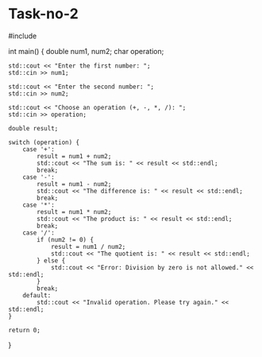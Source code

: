 # Task-no-2
#include <iostream>

int main() {
    double num1, num2;
    char operation;

    std::cout << "Enter the first number: ";
    std::cin >> num1;

    std::cout << "Enter the second number: ";
    std::cin >> num2;

    std::cout << "Choose an operation (+, -, *, /): ";
    std::cin >> operation;

    double result;

    switch (operation) {
        case '+':
            result = num1 + num2;
            std::cout << "The sum is: " << result << std::endl;
            break;
        case '-':
            result = num1 - num2;
            std::cout << "The difference is: " << result << std::endl;
            break;
        case '*':
            result = num1 * num2;
            std::cout << "The product is: " << result << std::endl;
            break;
        case '/':
            if (num2 != 0) {
                result = num1 / num2;
                std::cout << "The quotient is: " << result << std::endl;
            } else {
                std::cout << "Error: Division by zero is not allowed." << std::endl;
            }
            break;
        default:
            std::cout << "Invalid operation. Please try again." << std::endl;
    }

    return 0;
}
